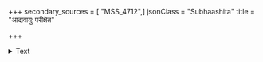 +++
secondary_sources = [ "MSS_4712",]
jsonClass = "Subhaashita"
title = "आदावायुः परीक्षेत"

+++

<details><summary>Text</summary>

आदावायुः परीक्षेत पश्चाल्लक्षणमुत्तमम्।  
आयुर्हीननराणां च लक्षणैः किं प्रयोजनम्॥
</details>
